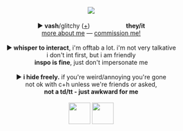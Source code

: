 <p align="center">
<img src="https://i.imgur.com/A8Zt8dW.png">
<br><br><b>► vash</b>/glitchy (<a href="https://en.pronouns.page/@Humanoid.Typhoon">+</a>) <img src="https://i.imgur.com/c5kHAAo.png" height="16px"> <img src="https://i.imgur.com/ZcBbkga.png" height="16px"> <img src="https://i.imgur.com/p3rYitx.png" height="16px"> <img src="https://i.imgur.com/hyf2v4w.png" height="16px"> <B>they/it</B> 
<br><a href="https://vashstampede.straw.page">more about me</a> ― <a href=https://mxghoesting.straw.page>commission me!</a><br>
<br><b>► whisper to interact</b>, i'm offtab a lot. i'm not very talkative 
<br>i don't int first, but i am friendly
<br><b>inspo is fine</b>, just don't impersonate me
<br><br><b>► i hide freely.</b> if you're weird/annoying you're gone
<br>not ok with c+h unless we're friends or asked,
<br><b>not a td/tt - just awkward for me </b>
<br><br><img src="https://files.catbox.moe/pkflvv.gif" height="50px"> <img src="https://files.catbox.moe/8fg6h8.gif" height="50px">
</p>
